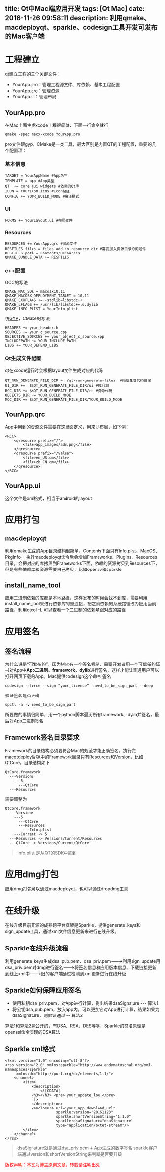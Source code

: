 title: Qt中Mac端应用开发
tags: [Qt Mac]
date: 2016-11-26 09:58:11
description: 利用qmake、macdeployqt、sparkle、codesign工具开发可发布的Mac客户端
---

# 工程建立

qt建立工程的三个关键文件：
- YourApp.pro：管理工程源文件、库依赖、基本工程配置
- YourApp.qrc：管理资源
- YourApp.ui：管理布局

## YourApp.pro
在Mac上面生成xcode工程很简单，下面一行命令就行
```
qmake -spec macx-xcode YourApp.pro
```
pro文件跟gyp、CMake是一类工具，最大区别是内置QT的工程配置，重要的几个配置项：

### 基本信息
```
TARGET = YourAppName #App名字
TEMPLATE = app #App类型
QT  += core gui widgets #依赖的Qt库
ICON = YourIcon.icns #Icon路径
CONFIG += YOUR_BUILD_MODE #编译模式
```
### UI
```
FORMS += YourLayout.ui #布局文件
```
### Resources
```
RESOURCES += YourApp.qrc #资源文件
RESFILES.files = files_add_to_resource_dir #需要加入资源目录的问题件
RESFILES.path = Contents/Resources
QMAKE_BUNDLE_DATA += RESFILES
```

### c++配置

GCC的写法
```
QMAKE_MAC_SDK = macosx10.11
QMAKE_MACOSX_DEPLOYMENT_TARGET = 10.11
QMAKE_CXXFLAGS += -stdlib=libstdc++
QMAKE_LFLAGS += /usr/lib/libstdc++.6.dylib
QMAKE_INFO_PLIST = YourInfo.plist
```
仿[GYP](http://peter517.github.io/2015/10/21/GYP%E5%8F%AF%E4%BB%A5%E5%81%9A%E4%BB%80%E4%B9%88/)，CMake的写法
```
HEADERS += your_header.h
SOURCES += your_c_source.cpp
OBJECTIVE_SOURCES += your_object_c_source.cpp
INCLUDEPATH += YOUR_INCLUDE_PATH
LIBS += YOUR_DEPEND_LIBS
```
### Qt生成文件配置
qt在xcode运行时会根据layout文件生成对应的代码

```
QT_RUN_GENERATE_FILE_DIR = ./qt-run-generate-files  #指定生成代码目录
UI_DIR +=  $$QT_RUN_GENERATE_FILE_DIR/ui #UI代码
RCC_DIR += $$QT_RUN_GENERATE_FILE_DIR/rc #资源代码
OBJECTS_DIR += YOUR_BUILD_MODE
MOC_DIR += $$QT_RUN_GENERATE_FILE_DIR/YOUR_BUILD_MODE
```

## YourApp.qrc
App中用到的资源文件需要在这里面定义，用来UI布局，如下例：
```
<RCC>
    <qresource prefix="/">
        <file>app_images/add.png</file>
    </qresource>
    <qresource prefix="/value">
        <file>en_US.qm</file>
        <file>zh_CN.qm</file>
    </qresource>
</RCC>
```
## YourApp.ui
这个文件是xml格式，相当于android的layout

# 应用打包

## macdeployqt
利用qmake生成的App目录结构很简单，Contents下面只有Info.plist、MacOS、PkgInfo。
执行macdeployqt命令后会增加Frameworks、PlugIns、Resources目录，会把对应的库拷贝到Frameworks下面，依赖的资源拷贝到Resources下，但是有些依赖库和资源需要自己拷贝，比如opencv和sparkle

## install_name_tool
应用二进制依赖的库都是本地路径，这样发布的时候会找不到库，需要利用install_name_tool来进行依赖库的重连接，把之前依赖的系统路径改为应用当前路径，利用otool -L 可以查看一个二进制的依赖项跟对应的路径

# 应用签名

## 签名流程
为什么说是“可发布的”，因为Mac有一个签名机制，需要开发者用一个可信任的证书对App中**App二进制、framework、dylib**进行签名，这样才能让普通用户可以打开网页下载的App。Mac提供codesign这个命令
签名
```
codesign --force --sign “your_licence”  need_to_be_sign_part --deep
```
验证签名是否正确
```
spctl -a -v need_to_be_sign_part

```
所要做的事情很简单，用一个python脚本遍历所有framework、dylib并签名，最后对App二进制签名

## Framework签名目录要求
Framework的目录结构必须要符合Mac的规范才能正确签名，执行完macqtdeploy后Qt中的Framework目录只有Resources和Version，比如QtCore，目录结构如下
```
QtCore.framework
  ---Versions
    ---5
      ---QtCore
  ---Resources
```
需要调整为
```
QtCore.framework
  ---Versions
    ---5
      ---QtCore
      ---Resources
        ---Info.plist        
    ---Current -> 5
  ---Resources -> Versions/Current/Resources
  ---QtCore -> Versions/Current/QtCore
```
> Info.plist 是从QT的SDK中拿到

# 应用dmg打包
应用dmg打包可以通过macdeployqt，也可以通过dropdmg工具

# 在线升级
在线升级目前开源的成熟跨平台框架是Sparkle，提供generate_keys和sign_update工具，通过xml文件信息更新来进行在线升级。

## Sparkle在线升级流程
利用generate_keys生成dsa_pub.pem、dsa_priv.pem--->利用sign_update用dsa_priv.pem对dmg进行签名--->将签名信息和应用版本信息、下载链接更新到线上xml中--->旧的客户端通过检测到xml更新进行在线升级

## Sparkle如何保障应用签名
- 使用私钥dsa_priv.pem，对App进行计算，得出结果dsaSignature --- 算法1
- 将公钥dsa_pub.pem，放入app内，可以更加它对App进行计算，结果如果为dsaSignature，则验证通过 -- 算法2

算法1和算法2是公开的，有DSA、RSA、DES等等，Sparkle的签名原理是openssl命令实现的DSA算法

## Sparkle xml格式

```
<?xml version="1.0" encoding="utf-8"?>
<rss version="2.0" xmlns:sparkle="http://www.andymatuschak.org/xml-namespaces/sparkle"
     xmlns:dc="http://purl.org/dc/elements/1.1/">
	<channel>
		<item>
			<description>
				<![CDATA[
            <h3></h3> <pre> your_update_log </pre>
            ]]>
			</description>
			<enclosure url="your_app_download_url"
			           sparkle:version="20161123"
			           sparkle:shortVersionString="1.1.0"
			           sparkle:dsaSignature="dsaSignature"
			           type="application/octet-stream"/>
		</item>
	</channel>
</rss>
```

> dsaSignature就是通过dsa_priv.pem + App生成的数字签名
> sparkle客户端通过version和shortVersionString来判断是否要升级

<font color="#FF0000">版权声明：本文为博主原创文章，转载请注明出处</font>
